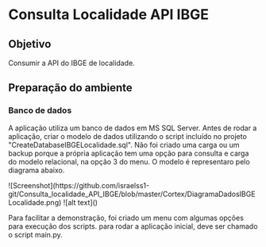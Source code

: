 # Consulta Localidade API IBGE

## Objetivo
  Consumir a API do IBGE de localidade.
  
## Preparação do ambiente
  ### Banco de dados
  <p> A aplicação utiliza um banco de dados em MS SQL Server. Antes de rodar a aplicação, criar o modelo de dados utilizando o script incluído no projeto "CreateDatabaseIBGELocalidade.sql". Não foi criado uma carga ou um backup porque a própria aplicação tem uma opção para consulta e carga do modelo relacional, na opção 3 do menu.
  O modelo é representaro pelo diagrama abaixo.</p>
  ![Screenshot](https://github.com/israelss1-git/Consulta_localidade_API_IBGE/blob/master/Cortex/DiagramaDadosIBGELocalidade.png)
  ![alt text]()
 
  
  
  Para facilitar a demonstração, foi criado um menu com algumas opções para execução dos scripts.
  para rodar a aplicação inicial, deve ser chamado o script main.py.
